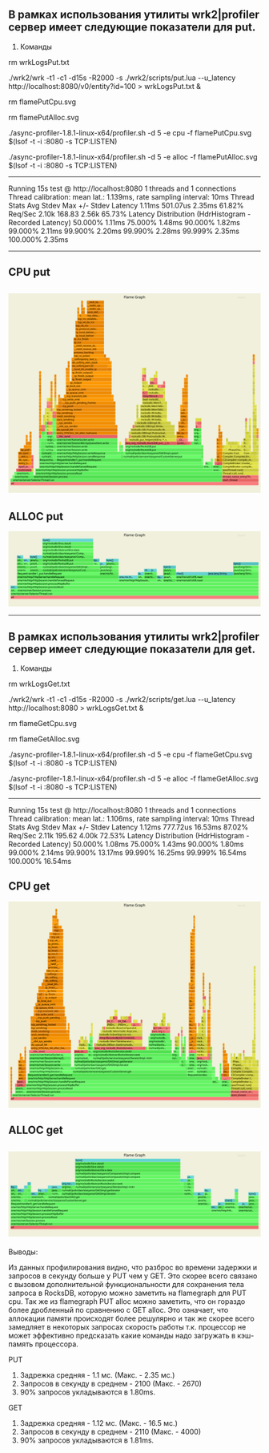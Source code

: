 В рамках использования утилиты wrk2|profiler сервер имеет следующие показатели для put.
---------------------------------------------------------------------------------------
1) Команды 

rm wrkLogsPut.txt

./wrk2/wrk -t1 -c1 -d15s -R2000 -s ./wrk2/scripts/put.lua --u_latency http://localhost:8080/v0/entity?id=100 > wrkLogsPut.txt &

rm flamePutCpu.svg 

rm flamePutAlloc.svg 

./async-profiler-1.8.1-linux-x64/profiler.sh -d 5 -e cpu -f flamePutCpu.svg $(lsof -t -i :8080 -s TCP:LISTEN)

./async-profiler-1.8.1-linux-x64/profiler.sh -d 5 -e alloc -f flamePutAlloc.svg $(lsof -t -i :8080 -s TCP:LISTEN)

----------------------------------------------------------------------------------------

Running 15s test @ http://localhost:8080
  1 threads and 1 connections
  Thread calibration: mean lat.: 1.139ms, rate sampling interval: 10ms
  Thread Stats   Avg      Stdev     Max   +/- Stdev
    Latency     1.11ms  501.07us   2.35ms   61.82%
    Req/Sec     2.10k   168.83     2.56k    65.73%
  Latency Distribution (HdrHistogram - Recorded Latency)
 50.000%    1.11ms
 75.000%    1.48ms
 90.000%    1.82ms
 99.000%    2.11ms
 99.900%    2.20ms
 99.990%    2.28ms
 99.999%    2.35ms
100.000%    2.35ms

----------------------------------------------------------------
CPU put
----------------------------------------------------
![alt text](flamePutCpu.svg "put cpu")
------------------------------------------------------
ALLOC put
----------------------------------------------------
![alt text](flamePutAlloc.svg "put alloc")


----------------------------------------------------------------------------------------
В рамках использования утилиты wrk2|profiler сервер имеет следующие показатели для get.
---------------------------------------------------------------------------------------
1) Команды 

rm wrkLogsGet.txt

./wrk2/wrk -t1 -c1 -d15s -R2000 -s ./wrk2/scripts/get.lua --u_latency http://localhost:8080 > wrkLogsGet.txt &

rm flameGetCpu.svg 

rm flameGetAlloc.svg  

./async-profiler-1.8.1-linux-x64/profiler.sh -d 5 -e cpu -f flameGetCpu.svg $(lsof -t -i :8080 -s TCP:LISTEN)

./async-profiler-1.8.1-linux-x64/profiler.sh -d 5 -e alloc -f flameGetAlloc.svg $(lsof -t -i :8080 -s TCP:LISTEN)


----------------------------------------------------------------------------------------------
Running 15s test @ http://localhost:8080
  1 threads and 1 connections
  Thread calibration: mean lat.: 1.106ms, rate sampling interval: 10ms
  Thread Stats   Avg      Stdev     Max   +/- Stdev
    Latency     1.12ms  777.72us  16.53ms   87.02%
    Req/Sec     2.11k   195.62     4.00k    72.53%
  Latency Distribution (HdrHistogram - Recorded Latency)
 50.000%    1.08ms
 75.000%    1.43ms
 90.000%    1.80ms
 99.000%    2.14ms
 99.900%   13.17ms
 99.990%   16.25ms
 99.999%   16.54ms
100.000%   16.54ms


CPU get
-----------------------------------------------------------------------------------------------
![alt text](flameGetCpu.svg "get cpu")

ALLOC get
------------------------------------------------------------------------------------------------
![alt text](flameGetAlloc.svg "get alloc")
------------------------------------------------------------------------------------------------

Выводы:

Из данных профилирования видно, что разброс во времени задержки 
и запросов в секунду больше у PUT чем у GET. 
Это скорее всего связано с вызовом дополнительной функциональности 
для сохранения тела запроса в RocksDB, которую можно заметить на flamegraph 
для PUT cpu. Так же из flamegraph PUT alloc можно заметить, 
что он гораздо более дробленный по сравнению с GET alloc. 
Это означает, что аллокации памяти происходят более решулярно и 
так же скорее всего замедляет в некоторых запросах скорость работы т.к.
процессор не может эффективно предсказать какие команды надо загружать 
в кэш-память процессора.


PUT
1) Задрежка средняя - 1.1 мс. (Макс. - 2.35 мс.)
2) Запросов в секунду в среднем - 2100 (Макс. - 2670)
3) 90% запросов укладываются в 1.80ms.

GET
1) Задрежка средняя - 1.12 мс. (Макс. - 16.5 мс.)
2) Запросов в секунду в среднем - 2110 (Макс. - 4000)
3) 90% запросов укладываются в 1.81ms.